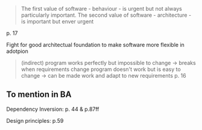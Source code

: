 > The first value of software - behaviour - is urgent but not always particularly important.
> The second value of software - architecture - is important but enver urgent

p. 17

Fight for good architectual foundation to make software more flexible in adotpion

> (indirect)
> program works perfectly but impossible to change -> breaks when requirements change
> program doesn't work but is easy to change -> can be made work and adapt to new requirements
p. 16

## To mention in BA
Dependency Inversion: p. 44 & p.87ff

Design principles: p.59

